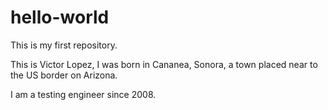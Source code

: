 # hello-world
This is my first repository.

This is Victor Lopez, I was born in Cananea, Sonora, a town placed near to the US border on Arizona.

I am a testing engineer since 2008.
